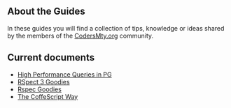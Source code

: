 ## About the Guides

In these guides you will find a collection of tips, knowledge or ideas shared by the members
of the [CodersMty.org](http://codersmty.org) community.

## Current documents 

* [High Performance Queries in PG](./high_performance_pg_queries.md)
* [RSpect 3 Goodies](./rspec_3.x_goodies.md)
* [Rspec Goodies](./rspec_goodies.md)
* [The CoffeScript Way](./the_coffeescript_way.md)


